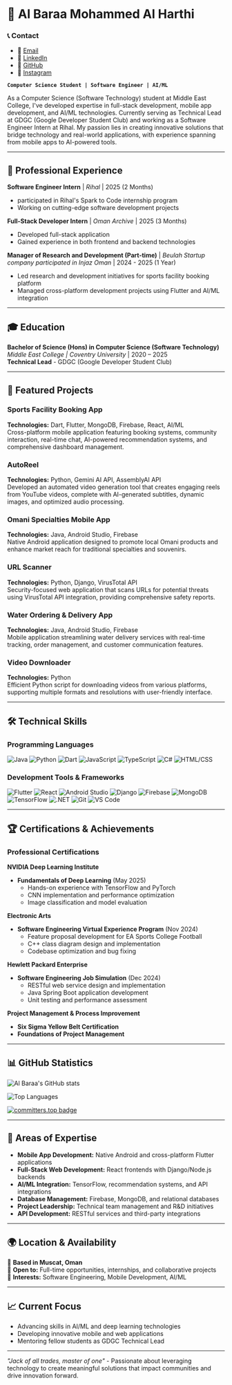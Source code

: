# 👤 Al Baraa Mohammed Al Harthi

### 📞 Contact

- 📧 [Email](mailto:albraa9021@gmail.com)
- 💼 [LinkedIn](http://linkedin.com/in/al-baraa-al-harthi-740340212)
- 🐙 [GitHub](https://github.com/albaraa-prog)
- 📸 [Instagram](https://www.instagram.com/sp_nr/)

**`Computer Science Student | Software Engineer | AI/ML`**

As a Computer Science (Software Technology) student at Middle East College, I've developed expertise in full-stack development, mobile app development, and AI/ML technologies. Currently serving as Technical Lead at GDGC (Google Developer Student Club) and working as a Software Engineer Intern at Rihal. My passion lies in creating innovative solutions that bridge technology and real-world applications, with experience spanning from mobile apps to AI-powered tools.

---

## 💼 Professional Experience

**Software Engineer Intern** | *Rihal* | 2025 (2 Months)
- participated in Rihal's Spark to Code internship program
- Working on cutting-edge software development projects

**Full-Stack Developer Intern** | *Oman Archive* | 2025 (3 Months)
- Developed full-stack application
- Gained experience in both frontend and backend technologies

**Manager of Research and Development (Part-time)** | *Beulah Startup company participated in Injaz Oman* | 2024 - 2025 (1 Year)
- Led research and development initiatives for sports facility booking platform
- Managed cross-platform development projects using Flutter and AI/ML integration

---

## 🎓 Education

**Bachelor of Science (Hons) in Computer Science (Software Technology)**  
*Middle East College | Coventry University* | 2020 – 2025  
**Technical Lead** - GDGC (Google Developer Student Club)

---

## 🚀 Featured Projects

### Sports Facility Booking App
**Technologies:** Dart, Flutter, MongoDB, Firebase, React, AI/ML  
Cross-platform mobile application featuring booking systems, community interaction, real-time chat, AI-powered recommendation systems, and comprehensive dashboard management.

### AutoReel
**Technologies:** Python, Gemini AI API, AssemblyAI API  
Developed an automated video generation tool that creates engaging reels from YouTube videos, complete with AI-generated subtitles, dynamic images, and optimized audio processing.

### Omani Specialties Mobile App
**Technologies:** Java, Android Studio, Firebase  
Native Android application designed to promote local Omani products and enhance market reach for traditional specialties and souvenirs.

### URL Scanner
**Technologies:** Python, Django, VirusTotal API  
Security-focused web application that scans URLs for potential threats using VirusTotal API integration, providing comprehensive safety reports.

### Water Ordering & Delivery App
**Technologies:** Java, Android Studio, Firebase  
Mobile application streamlining water delivery services with real-time tracking, order management, and customer communication features.

### Video Downloader
**Technologies:** Python  
Efficient Python script for downloading videos from various platforms, supporting multiple formats and resolutions with user-friendly interface.

---

## 🛠️ Technical Skills

### Programming Languages
![Java](https://img.shields.io/badge/-Java-007396?style=flat&logo=java&logoColor=white)
![Python](https://img.shields.io/badge/-Python-3776AB?style=flat&logo=python&logoColor=white)
![Dart](https://img.shields.io/badge/-Dart-0175C2?style=flat&logo=dart&logoColor=white)
![JavaScript](https://img.shields.io/badge/-JavaScript-F7DF1E?style=flat&logo=javascript&logoColor=black)
![TypeScript](https://img.shields.io/badge/-TypeScript-3178C6?style=flat&logo=typescript&logoColor=white)
![C#](https://img.shields.io/badge/-C%23-239120?style=flat&logo=c-sharp&logoColor=white)
![HTML/CSS](https://img.shields.io/badge/-HTML%2FCSS-E34F26?style=flat&logo=html5&logoColor=white)

### Development Tools & Frameworks
![Flutter](https://img.shields.io/badge/-Flutter-02569B?style=flat&logo=flutter&logoColor=white)
![React](https://img.shields.io/badge/-React-61DAFB?style=flat&logo=react&logoColor=black)
![Android Studio](https://img.shields.io/badge/-Android%20Studio-3DDC84?style=flat&logo=android-studio&logoColor=white)
![Django](https://img.shields.io/badge/-Django-092E20?style=flat&logo=django&logoColor=white)
![Firebase](https://img.shields.io/badge/-Firebase-FFCA28?style=flat&logo=firebase&logoColor=black)
![MongoDB](https://img.shields.io/badge/-MongoDB-47A248?style=flat&logo=mongodb&logoColor=white)
![TensorFlow](https://img.shields.io/badge/-TensorFlow-FF6F00?style=flat&logo=tensorflow&logoColor=white)
![.NET](https://img.shields.io/badge/-.NET-512BD4?style=flat&logo=.net&logoColor=white)
![Git](https://img.shields.io/badge/-Git-F05032?style=flat&logo=git&logoColor=white)
![VS Code](https://img.shields.io/badge/-VS%20Code-007ACC?style=flat&logo=visual-studio-code&logoColor=white)

---

## 🏆 Certifications & Achievements

### Professional Certifications

**NVIDIA Deep Learning Institute**
- **Fundamentals of Deep Learning** (May 2025)
  - Hands-on experience with TensorFlow and PyTorch
  - CNN implementation and performance optimization
  - Image classification and model evaluation

**Electronic Arts**
- **Software Engineering Virtual Experience Program** (Nov 2024)
  - Feature proposal development for EA Sports College Football
  - C++ class diagram design and implementation
  - Codebase optimization and bug fixing

**Hewlett Packard Enterprise**
- **Software Engineering Job Simulation** (Dec 2024)
  - RESTful web service design and implementation
  - Java Spring Boot application development
  - Unit testing and performance assessment

**Project Management & Process Improvement**
- **Six Sigma Yellow Belt Certification**
- **Foundations of Project Management**

---

## 📊 GitHub Statistics

![Al Baraa's GitHub stats](https://github-readme-stats.vercel.app/api?username=albaraa-prog&show_icons=true&theme=gruvbox)

![Top Languages](https://github-readme-stats.vercel.app/api/top-langs/?username=albaraa-prog&layout=compact&theme=dark&hide_border=true)

[![committers.top badge](https://user-badge.committers.top/oman/albaraa-prog.svg)](https://user-badge.committers.top/oman/albaraa-prog)

---

## 🌟 Areas of Expertise

- **Mobile App Development:** Native Android and cross-platform Flutter applications
- **Full-Stack Web Development:** React frontends with Django/Node.js backends
- **AI/ML Integration:** TensorFlow, recommendation systems, and API integrations
- **Database Management:** Firebase, MongoDB, and relational databases
- **Project Leadership:** Technical team management and R&D initiatives
- **API Development:** RESTful services and third-party integrations

---

## 🌍 Location & Availability

📍 **Based in Muscat, Oman**  
🚀 **Open to:** Full-time opportunities, internships, and collaborative projects  
🎯 **Interests:** Software Engineering, Mobile Development, AI/ML

---

## 📈 Current Focus

- Advancing skills in AI/ML and deep learning technologies
- Developing innovative mobile and web applications
- Mentoring fellow students as GDGC Technical Lead

---

*"Jack of all trades, master of one"* - Passionate about leveraging technology to create meaningful solutions that impact communities and drive innovation forward.
